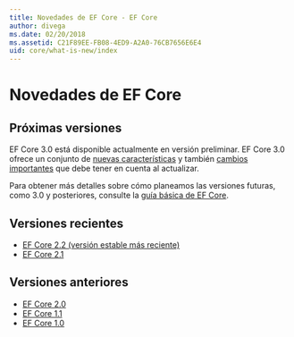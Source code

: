 ```yaml
---
title: Novedades de EF Core - EF Core
author: divega
ms.date: 02/20/2018
ms.assetid: C21F89EE-FB08-4ED9-A2A0-76CB7656E6E4
uid: core/what-is-new/index
---
```


# <a name="what-is-new-in-ef-core"></a>Novedades de EF Core

## <a name="future-releases"></a>Próximas versiones

EF Core 3.0 está disponible actualmente en versión preliminar. EF Core 3.0 ofrece un conjunto de [nuevas características](xref:core/what-is-new/ef-core-3.0/features) y también [cambios importantes](xref:core/what-is-new/ef-core-3.0/breaking-changes) que debe tener en cuenta al actualizar.

Para obtener más detalles sobre cómo planeamos las versiones futuras, como 3.0 y posteriores, consulte la [guía básica de EF Core](xref:core/what-is-new/roadmap).

## <a name="recent-releases"></a>Versiones recientes

- [EF Core 2.2 (versión estable más reciente)](xref:core/what-is-new/ef-core-2.2)
- [EF Core 2.1](xref:core/what-is-new/ef-core-2.1)

## <a name="past-releases"></a>Versiones anteriores

- [EF Core 2.0](xref:core/what-is-new/ef-core-2.0)
- [EF Core 1.1](xref:core/what-is-new/ef-core-1.1)
- [EF Core 1.0](xref:core/what-is-new/ef-core-1.0)
